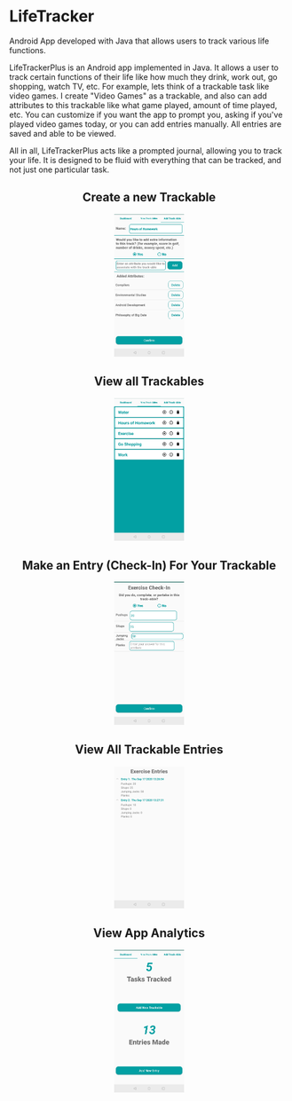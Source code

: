 # LifeTracker
Android App developed with Java that allows users to track various life functions.

LifeTrackerPlus is an Android app implemented in Java. It allows a user to track certain functions of their life like how much they drink, work out, 
go shopping, watch TV, etc. For example, lets think of a trackable task like video games. I create "Video Games" as a trackable, and also can add attributes 
to this trackable like what game played, amount of time played, etc. You can customize if you want the app to prompt you, asking if you've played video games 
today, or you can add entries manually. All entries are saved and able to be viewed.

All in all, LifeTrackerPlus acts like a prompted journal, allowing you to track your life. It is designed to be fluid with everything that can be tracked, 
and not just one particular task.

<div>
  <h2 align="center">Create a new Trackable</h2>
  <p align="center">
    <img src="https://github.com/BradenBusch/LifeTracker/blob/master/app/src/main/res/drawable-v24/Screenshot_20200917-131650__01.jpg" width="25%" height="25%" />
  </p>
</div>
<div>
  <h2 align="center">View all Trackables</h2>
  <p align="center">
    <img src="https://github.com/BradenBusch/LifeTracker/blob/master/app/src/main/res/drawable-v24/Screenshot_20200917-132607__01.jpg" width="25%" height="25%" />
  </p>
</div>
<div>
  <h2 align="center">Make an Entry (Check-In) For Your Trackable</h2>
  <p align="center">
    <img src="https://github.com/BradenBusch/LifeTracker/blob/master/app/src/main/res/drawable-v24/Screenshot_20200917-132646__01.jpg" width="25%" height="25%"  />
  </p>
</div>
<div>
  <h2 align="center">View All Trackable Entries</h2>
  <p align="center">
    <img src="https://github.com/BradenBusch/LifeTracker/blob/master/app/src/main/res/drawable-v24/Screenshot_20200917-132832__01.jpg" width="25%" height="25%"  />
  </p>
</div>
<div>
  <h2 align="center">View App Analytics</h2>
  <p align="center">
    <img src="https://github.com/BradenBusch/LifeTracker/blob/master/app/src/main/res/drawable-v24/Screenshot_20200917-132703__01.jpg" width="25%" height="25%"  />
  </p>
</div>
